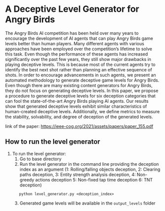 # A Deceptive Level Generator for Angry Birds

The Angry Birds AI competition has been held over
many years to encourage the development of AI agents that can
play Angry Birds game levels better than human players. Many
different agents with various approaches have been employed
over the competition’s lifetime to solve this task. Even though
the performance of these agents has increased significantly over
the past few years, they still show major drawbacks in playing
deceptive levels. This is because most of the current agents
try to identify the best next shot rather than planning an
effective sequence of shots. In order to encourage advancements
in such agents, we present an automated methodology to generate
deceptive game levels for Angry Birds. Even though there are
many existing content generators for Angry Birds, they do not
focus on generating deceptive levels. In this paper, we propose a
procedure to generate deceptive levels for six deception categories
that can fool the state-of-the-art Angry Birds playing AI agents.
Our results show that generated deceptive levels exhibit similar
characteristics of human-created deceptive levels. Additionally,
we define metrics to measure the stability, solvability, and degree
of deception of the generated levels.

link of the paper: https://ieee-cog.org/2021/assets/papers/paper_155.pdf

## How to run the level generator

1. To run the level generator:<br>
    1. Go to base directory
    2. Run the level generator in the command line providing the deception index as an argument (1: Rolling/falling objects deception, 2: Clearing paths deception, 3: Entity strength analysis deception, 4: Non-greedy actions deception 5: Non-fixed tap time deception 6: TNT deception)
     ```
        python level_generator.py <deception_index>
     ```
    3. Generated game levels will be available in the ```output_levels``` folder
